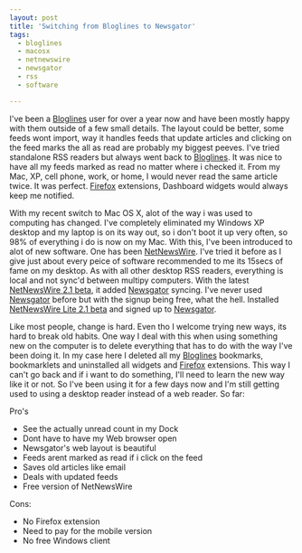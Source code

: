```yaml
---
layout: post
title: 'Switching from Bloglines to Newsgator'
tags:
  - bloglines
  - macosx
  - netnewswire
  - newsgator
  - rss
  - software

---
```


I've been a <a href="http://www.bloglines.com">Bloglines</a> user for over a year now and have been mostly happy with them outside of a few small details. The layout could be better, some feeds wont import, way it handles feeds that update articles and clicking on the feed marks the all as read are probably my biggest peeves. I've tried standalone RSS readers but always went back to <a href="http://www.bloglines.com">Bloglines</a>. It was nice to have all my feeds marked as read no matter where i checked it. From my Mac, XP, cell phone, work, or home, I would never read the same article twice. It was perfect. <a href="http://www.getfiefox.com">Firefox</a> extensions, Dashboard widgets would always keep me notified.

With my recent switch to Mac OS X, alot of the way i was used to computing has changed. I've completely eliminated my Windows XP desktop and my laptop is on its way out, so i don't boot it up very often, so 98% of everything i do is now on my Mac. With this, I've been introduced to alot of new software. One has been <a href="http://ranchero.com/netnewswire/">NetNewsWire</a>. I've tried it before as I give just about every peice of software recommended to me its 15secs of fame on my desktop. As with all other desktop RSS readers, everything is local and not
sync'd between multipy computers. With the latest <a href="http://ranchero.com/netnewswire/">NetNewsWire</a><a href="http://ranchero.com/netnewswire/"> </a><a href="http://ranchero.com/netnewswire/">2.1</a><a href="http://ranchero.com/netnewswire/"> </a><a href="http://ranchero.com/netnewswire/">beta</a>, it added <a href="http://www.newsgator.com">Newsgator</a> syncing. I've never used <a href="http://www.newsgator.com">Newsgator</a> before but with the signup being free, what the hell. Installed <a href="http://ranchero.com/netnewswire/">NetNewsWire Lite 2.1 beta</a> and signed up to <a href="http://www.newsgator.com">Newsgator</a>.

Like most people, change is hard. Even tho I welcome trying new ways, its hard to break old habits. One way I deal with this when using something new on the computer is to delete everything that has to do with the way I've been doing it. In my case here I deleted all my <a href="http://www.bloglines.com">Bloglines</a> bookmarks, bookmarklets and uninstalled all widgets and <a href="http://www.getfiefox.com">Firefox</a> extensions. This way I can't go back and if i want to do something, I'll need to learn the new way like it or not. So I've been using it for a few days now and I'm still getting
used to using a desktop reader instead of a web reader. So far:

Pro's
<ul>
	<li>See the actually unread count in my Dock</li>
	<li>Dont have to have my Web browser open</li>
	<li>Newsgator's web layout is beautiful</li>
	<li>Feeds arent marked as read if i click on the feed</li>
	<li>Saves old articles like email</li>
	<li>Deals with updated feeds</li>
	<li>Free version of NetNewsWire</li>
</ul>
Cons:
<ul>
	<li>No Firefox extension</li>
	<li>Need to pay for the mobile version</li>
	<li>No free Windows client</li>
</ul>
<!-- technorati tags start -->
<!-- technorati tags end -->
